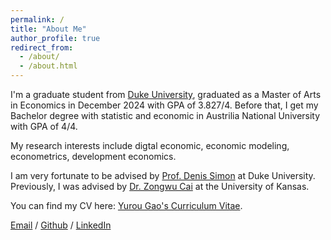 ```yaml
---
permalink: /
title: "About Me"
author_profile: true
redirect_from: 
  - /about/
  - /about.html
---
```


I'm a graduate student from [Duke University](https://www.duke.edu/), graduated as a Master of Arts in Economics in December 2024 with GPA of 3.827/4. Before that, I get my Bachelor degree with statistic and economic in Austrilia National University with GPA of 4/4.

My research interests include digtal economic, economic modeling, econometrics, development economics.

I am very fortunate to be advised by [Prof. Denis Simon](https://scholars.duke.edu/person/denis.simon) at Duke University. 
Previously, I was advised by [Dr. Zongwu Cai](https://people.ku.edu/~zongwu/) at the University of Kansas.

You can find my CV here: [Yurou Gao's Curriculum Vitae](../assets/CV_Yurou_Gao.pdf).

[Email](mailto:yurou.gao@duke.edu) / [Github](https://github.com/YourUsername) / [LinkedIn](https://www.linkedin.com/in/yurou-gao)

